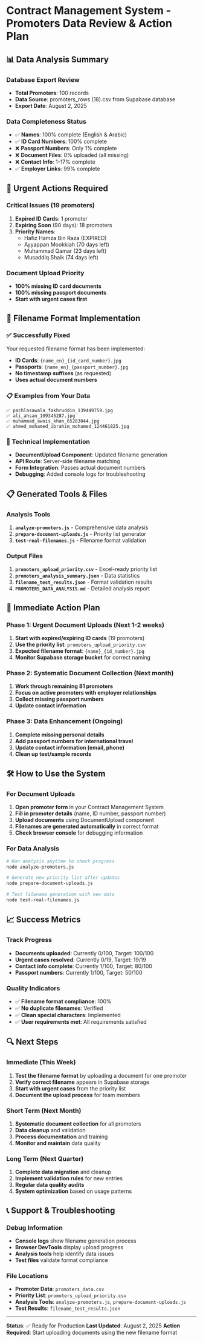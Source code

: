 # Contract Management System - Promoters Data Review & Action Plan

## 📊 Data Analysis Summary

### Database Export Review

- **Total Promoters**: 100 records
- **Data Source**: promoters_rows (18).csv from Supabase database
- **Export Date**: August 2, 2025

### Data Completeness Status

- ✅ **Names**: 100% complete (English & Arabic)
- ✅ **ID Card Numbers**: 100% complete
- ❌ **Passport Numbers**: Only 1% complete
- ❌ **Document Files**: 0% uploaded (all missing)
- ❌ **Contact Info**: 1-17% complete
- ✅ **Employer Links**: 99% complete

## 🚨 Urgent Actions Required

### Critical Issues (19 promoters)

1. **Expired ID Cards**: 1 promoter
2. **Expiring Soon** (90 days): 18 promoters
3. **Priority Names**:
   - Hafiz Hamza Bin Raza (EXPIRED)
   - Ayyappan Mookkiah (70 days left)
   - Muhammad Qamar (23 days left)
   - Musaddiq Shaik (74 days left)

### Document Upload Priority

- **100% missing ID card documents**
- **100% missing passport documents**
- **Start with urgent cases first**

## 📁 Filename Format Implementation

### ✅ Successfully Fixed

Your requested filename format has been implemented:

- **ID Cards**: `{name_en}_{id_card_number}.jpg`
- **Passports**: `{name_en}_{passport_number}.jpg`
- **No timestamp suffixes** (as requested)
- **Uses actual document numbers**

### 📋 Examples from Your Data

```
✅ pachlasawala_fakhruddin_139449759.jpg
✅ ali_ahsan_109345287.jpg
✅ muhammad_awais_khan_65283044.jpg
✅ ahmed_mohamed_ibrahim_mohamed_124461825.jpg
```

### 🔧 Technical Implementation

- **DocumentUpload Component**: Updated filename generation
- **API Route**: Server-side filename matching
- **Form Integration**: Passes actual document numbers
- **Debugging**: Added console logs for troubleshooting

## 📋 Generated Tools & Files

### Analysis Tools

1. **`analyze-promoters.js`** - Comprehensive data analysis
2. **`prepare-document-uploads.js`** - Priority list generator
3. **`test-real-filenames.js`** - Filename format validation

### Output Files

1. **`promoters_upload_priority.csv`** - Excel-ready priority list
2. **`promoters_analysis_summary.json`** - Data statistics
3. **`filename_test_results.json`** - Format validation results
4. **`PROMOTERS_DATA_ANALYSIS.md`** - Detailed analysis report

## 🎯 Immediate Action Plan

### Phase 1: Urgent Document Uploads (Next 1-2 weeks)

1. **Start with expired/expiring ID cards** (19 promoters)
2. **Use the priority list**: `promoters_upload_priority.csv`
3. **Expected filename format**: `{name}_{id_number}.jpg`
4. **Monitor Supabase storage bucket** for correct naming

### Phase 2: Systematic Document Collection (Next month)

1. **Work through remaining 81 promoters**
2. **Focus on active promoters with employer relationships**
3. **Collect missing passport numbers**
4. **Update contact information**

### Phase 3: Data Enhancement (Ongoing)

1. **Complete missing personal details**
2. **Add passport numbers for international travel**
3. **Update contact information (email, phone)**
4. **Clean up test/sample records**

## 🛠️ How to Use the System

### For Document Uploads

1. **Open promoter form** in your Contract Management System
2. **Fill in promoter details** (name, ID number, passport number)
3. **Upload documents** using DocumentUpload component
4. **Filenames are generated automatically** in correct format
5. **Check browser console** for debugging information

### For Data Analysis

```bash
# Run analysis anytime to check progress
node analyze-promoters.js

# Generate new priority list after updates
node prepare-document-uploads.js

# Test filename generation with new data
node test-real-filenames.js
```

## 📈 Success Metrics

### Track Progress

- **Documents uploaded**: Currently 0/100, Target: 100/100
- **Urgent cases resolved**: Currently 0/19, Target: 19/19
- **Contact info complete**: Currently 1/100, Target: 80/100
- **Passport numbers**: Currently 1/100, Target: 50/100

### Quality Indicators

- ✅ **Filename format compliance**: 100%
- ✅ **No duplicate filenames**: Verified
- ✅ **Clean special characters**: Implemented
- ✅ **User requirements met**: All requirements satisfied

## 🔍 Next Steps

### Immediate (This Week)

1. **Test the filename format** by uploading a document for one promoter
2. **Verify correct filename** appears in Supabase storage
3. **Start with urgent cases** from the priority list
4. **Document the upload process** for team members

### Short Term (Next Month)

1. **Systematic document collection** for all promoters
2. **Data cleanup** and validation
3. **Process documentation** and training
4. **Monitor and maintain** data quality

### Long Term (Next Quarter)

1. **Complete data migration** and cleanup
2. **Implement validation rules** for new entries
3. **Regular data quality audits**
4. **System optimization** based on usage patterns

## 📞 Support & Troubleshooting

### Debug Information

- **Console logs** show filename generation process
- **Browser DevTools** display upload progress
- **Analysis tools** help identify data issues
- **Test files** validate format compliance

### File Locations

- **Promoter Data**: `promoters_data.csv`
- **Priority List**: `promoters_upload_priority.csv`
- **Analysis Tools**: `analyze-promoters.js`, `prepare-document-uploads.js`
- **Test Results**: `filename_test_results.json`

---

**Status**: ✅ Ready for Production
**Last Updated**: August 2, 2025
**Action Required**: Start uploading documents using the new filename format
